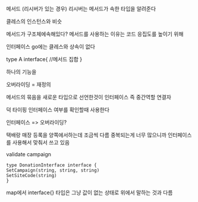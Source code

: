 메서드 (리시버가 있는 경우)
리시버는 메서드가 속한 타입을 알려준다

클레스의 인스턴스와 비슷

메서드가 구조체에속해있다?
메서드를 사용하는 이유는 코드 응집도를 높이기 위해


인터페이스
go에는 클레스와 상속이 없다

type A interface{
//메서드 집합
}

하나의 기능을

오버라이딩
= 재정의

메서드의 묶음을 새로운 타입으로 선언한것이 인터페이스
즉 중간역할 연결자

덕 타이핑
인터페이스 여부를 확인할때 사용한다

인터페이스 => 오버라이딩?

택배랑 매장 등록을 양쪽에서하는데 조금씩 다름
중복되는게 너무 많으니까 인터페이스를 사용해서 맞춰서 쓰고 있음

validate campaign
```
type DonationInterface interface {
SetCampaign(string, string, string)
SetSiteCode(string)
}
```
map에서 interface{} 타입은 그냥 값이 없는 상태로 위에서 말하는 것과 다름